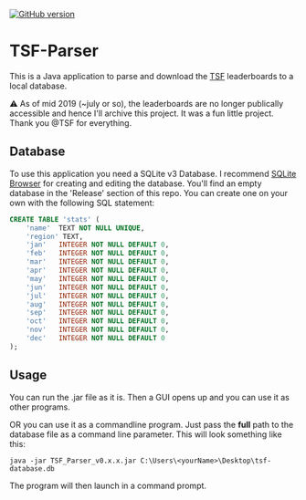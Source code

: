 [![GitHub version](https://badge.fury.io/gh/d-Rickyy-b%2FTSF-Parser.svg)](https://badge.fury.io/gh/d-Rickyy-b%2FTSF-Parser)

# TSF-Parser
This is a Java application to parse and download the [TSF](https://core.telegram.org/tsi) leaderboards to a local database.

⚠️ As of mid 2019 (~july or so), the leaderboards are no longer publically accessible and hence I'll archive this project. It was a fun little project. Thank you @TSF for everything.

## Database
To use this application you need a SQLite v3 Database. I recommend [SQLite Browser](http://sqlitebrowser.org/) for creating and editing the database. You'll find an empty database in the 'Release' section of this repo. You can create one on your own with the following SQL statement:

```SQL
CREATE TABLE 'stats' (
	'name'	TEXT NOT NULL UNIQUE,
	'region' TEXT,
	'jan'	INTEGER NOT NULL DEFAULT 0,
	'feb'	INTEGER NOT NULL DEFAULT 0,
	'mar'	INTEGER NOT NULL DEFAULT 0,
	'apr'	INTEGER NOT NULL DEFAULT 0,
	'may'	INTEGER NOT NULL DEFAULT 0,
	'jun'	INTEGER NOT NULL DEFAULT 0,
	'jul'	INTEGER NOT NULL DEFAULT 0,
	'aug'	INTEGER NOT NULL DEFAULT 0,
	'sep'	INTEGER NOT NULL DEFAULT 0,
	'oct'	INTEGER NOT NULL DEFAULT 0,
	'nov'	INTEGER NOT NULL DEFAULT 0,
	'dec'	INTEGER NOT NULL DEFAULT 0
);
```

## Usage

You can run the .jar file as it is. Then a GUI opens up and you can use it as other programs.

OR you can use it as a commandline program. Just pass the **full** path to the database file as a command line parameter. This will look something like this:

```java -jar TSF_Parser_v0.x.x.jar C:\Users\<yourName>\Desktop\tsf-database.db```

The program will then launch in a command prompt.
